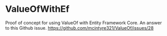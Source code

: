 # ValueOfWithEf
Proof of concept for using ValueOf with Entity Framework Core. An answer to this Github issue. https://github.com/mcintyre321/ValueOf/issues/28
